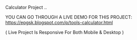 Calculator Project ..

YOU CAN GO THROUGH A LIVE DEMO FOR THIS PROJECT: https://epgsk.blogspot.com/p/tools-calculator.html

( Live Project Is Responsive For Both Mobile & Desktop )
